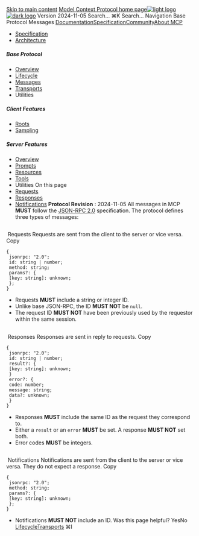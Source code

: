 [Skip to main content](#content-area)
[Model Context Protocol home page![light logo](https://mintcdn.com/mcp/4ZXF1PrDkEaJvXpn/logo/light.svg?fit=max&auto=format&n=4ZXF1PrDkEaJvXpn&q=85&s=4498cb8a57d574005f3dca62bdd49c95)![dark logo](https://mintcdn.com/mcp/4ZXF1PrDkEaJvXpn/logo/dark.svg?fit=max&auto=format&n=4ZXF1PrDkEaJvXpn&q=85&s=c0687c003f8f2cbdb24772ab4c8a522c)](/)
Version 2024-11-05
Search...
⌘K
Search...
Navigation
Base Protocol
Messages
[Documentation](/docs/getting-started/intro)[Specification](/specification/2025-06-18)[Community](/community/communication)[About MCP](/about)
 * [Specification](/specification/2024-11-05)
 * [Architecture](/specification/2024-11-05/architecture)
##### Base Protocol
 * [Overview](/specification/2024-11-05/basic)
 * [Lifecycle](/specification/2024-11-05/basic/lifecycle)
 * [Messages](/specification/2024-11-05/basic/messages)
 * [Transports](/specification/2024-11-05/basic/transports)
 * Utilities
##### Client Features
 * [Roots](/specification/2024-11-05/client/roots)
 * [Sampling](/specification/2024-11-05/client/sampling)
##### Server Features
 * [Overview](/specification/2024-11-05/server)
 * [Prompts](/specification/2024-11-05/server/prompts)
 * [Resources](/specification/2024-11-05/server/resources)
 * [Tools](/specification/2024-11-05/server/tools)
 * Utilities
On this page
 * [Requests](#requests)
 * [Responses](#responses)
 * [Notifications](#notifications)
**Protocol Revision** : 2024-11-05
All messages in MCP **MUST** follow the [JSON-RPC 2.0](https://www.jsonrpc.org/specification) specification. The protocol defines three types of messages:
## 
[​](#requests)
Requests
Requests are sent from the client to the server or vice versa.
Copy
```
{
 jsonrpc: "2.0";
 id: string | number;
 method: string;
 params?: {
 [key: string]: unknown;
 };
}
```
 * Requests **MUST** include a string or integer ID.
 * Unlike base JSON-RPC, the ID **MUST NOT** be `null`.
 * The request ID **MUST NOT** have been previously used by the requestor within the same session.
## 
[​](#responses)
Responses
Responses are sent in reply to requests.
Copy
```
{
 jsonrpc: "2.0";
 id: string | number;
 result?: {
 [key: string]: unknown;
 }
 error?: {
 code: number;
 message: string;
 data?: unknown;
 }
}
```
 * Responses **MUST** include the same ID as the request they correspond to.
 * Either a `result` or an `error` **MUST** be set. A response **MUST NOT** set both.
 * Error codes **MUST** be integers.
## 
[​](#notifications)
Notifications
Notifications are sent from the client to the server or vice versa. They do not expect a response.
Copy
```
{
 jsonrpc: "2.0";
 method: string;
 params?: {
 [key: string]: unknown;
 };
}
```
 * Notifications **MUST NOT** include an ID.
Was this page helpful?
YesNo
[Lifecycle](/specification/2024-11-05/basic/lifecycle)[Transports](/specification/2024-11-05/basic/transports)
⌘I